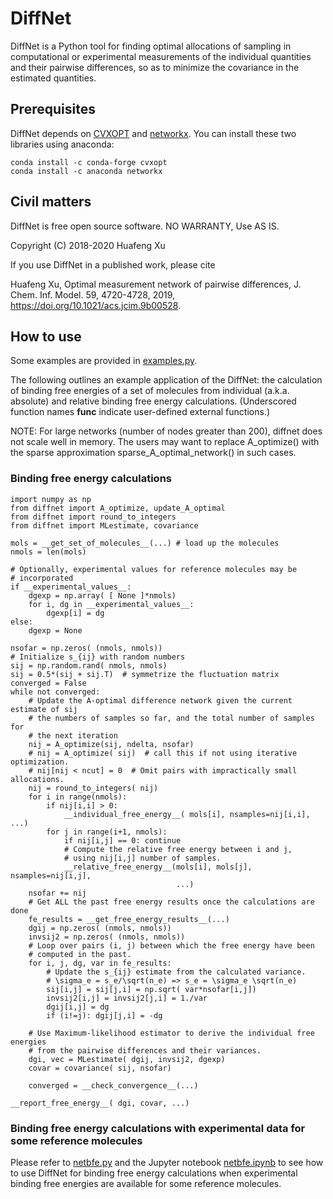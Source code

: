 # DiffNet 

DiffNet is a Python tool for finding optimal allocations of sampling
in computational or experimental measurements of the individual
quantities and their pairwise differences, so as to minimize the covariance
in the estimated quantities.

## Prerequisites

DiffNet depends on [CVXOPT](http://cvxopt.org) and [networkx](https://networkx.github.io/).  You can install these two libraries using
anaconda:

```
conda install -c conda-forge cvxopt
conda install -c anaconda networkx
```

## Civil matters

DiffNet is free open source software.  NO WARRANTY, Use AS IS.

Copyright (C) 2018-2020 Huafeng Xu

If you use DiffNet in a published work, please cite 

Huafeng Xu, Optimal measurement network of pairwise differences, J. Chem. Inf. Model. 59, 4720-4728, 2019, https://doi.org/10.1021/acs.jcim.9b00528.

## How to use

Some examples are provided in [examples.py](https://github.com/forcefield/DiffNet/blob/master/examples.py).

The following outlines an example application of the DiffNet: the
calculation of binding free energies of a set of molecules from
individual (a.k.a. absolute) and relative binding free energy
calculations.  (Underscored function names __func__ indicate
user-defined external functions.)

NOTE: For large networks (number of nodes greater than 200), diffnet does
not scale well in memory.  The users may want to replace A_optimize() with 
the sparse approximation sparse_A_optimal_network() in such cases.

### Binding free energy calculations

```
import numpy as np
from diffnet import A_optimize, update_A_optimal
from diffnet import round_to_integers
from diffnet import MLestimate, covariance

mols = __get_set_of_molecules__(...) # load up the molecules
nmols = len(mols)

# Optionally, experimental values for reference molecules may be 
# incorporated
if __experimental_values__:
    dgexp = np.array( [ None ]*nmols)     
    for i, dg in __experimental_values__:
        dgexp[i] = dg
else: 
    dgexp = None

nsofar = np.zeros( (nmols, nmols))
# Initialize s_{ij} with random numbers
sij = np.random.rand( nmols, nmols)
sij = 0.5*(sij + sij.T)  # symmetrize the fluctuation matrix
converged = False
while not converged:
    # Update the A-optimal difference network given the current estimate of sij
    # the numbers of samples so far, and the total number of samples for
    # the next iteration
    nij = A_optimize(sij, ndelta, nsofar)
    # nij = A_optimize( sij)  # call this if not using iterative optimization.
    # nij[nij < ncut] = 0  # Omit pairs with impractically small allocations.
    nij = round_to_integers( nij)
    for i in range(nmols):
        if nij[i,i] > 0:
            __individual_free_energy__( mols[i], nsamples=nij[i,i], ...)
        for j in range(i+1, nmols):
            if nij[i,j] == 0: continue        
            # Compute the relative free energy between i and j,
            # using nij[i,j] number of samples.
            __relative_free_energy__(mols[i], mols[j], nsamples=nij[i,j], 
                                     ...)
    nsofar += nij
    # Get ALL the past free energy results once the calculations are done
    fe_results = __get_free_energy_results__(...)
    dgij = np.zeros( (nmols, nmols))
    invsij2 = np.zeros( (nmols, nmols))
    # Loop over pairs (i, j) between which the free energy have been 
    # computed in the past.
    for i, j, dg, var in fe_results:
        # Update the s_{ij} estimate from the calculated variance.    
        # \sigma_e = s_e/\sqrt(n_e) => s_e = \sigma_e \sqrt(n_e)
        sij[i,j] = sij[j,i] = np.sqrt( var*nsofar[i,j]) 
        invsij2[i,j] = invsij2[j,i] = 1./var
        dgij[i,j] = dg
        if (i!=j): dgij[j,i] = -dg

    # Use Maximum-likelihood estimator to derive the individual free energies
    # from the pairwise differences and their variances.
    dgi, vec = MLestimate( dgij, invsij2, dgexp)
    covar = covariance( sij, nsofar)
    
    converged = __check_convergence__(...)

__report_free_energy__( dgi, covar, ...)

```

### Binding free energy calculations with experimental data for some reference molecules

Please refer to
[netbfe.py](https://github.com/forcefield/DiffNet/blob/master/netbfe.py)
and the Jupyter notebook
[netbfe.ipynb](https://github.com/forcefield/DiffNet/blob/master/netbfe.ipynb)
to see how to use DiffNet for binding free energy calculations when
experimental binding free energies are available for some reference
molecules.


